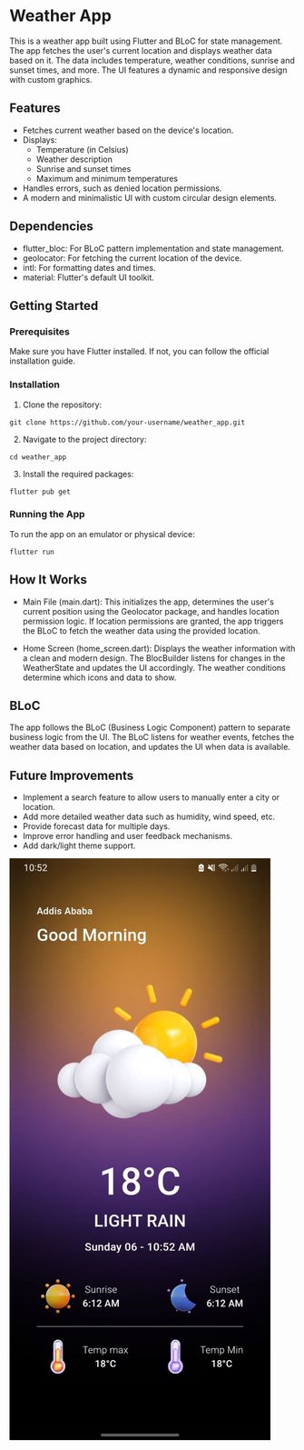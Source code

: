 # Weather App
This is a weather app built using Flutter and BLoC for state management. The app fetches the user's current location and displays weather data based on it. The data includes temperature, weather conditions, sunrise and sunset times, and more. The UI features a dynamic and responsive design with custom graphics.

## Features
- Fetches current weather based on the device's location.
- Displays:
    - Temperature (in Celsius)
    - Weather description
    - Sunrise and sunset times
    - Maximum and minimum temperatures
- Handles errors, such as denied location permissions.
- A modern and minimalistic UI with custom circular design elements.
## Dependencies
- flutter_bloc: For BLoC pattern implementation and state management.
- geolocator: For fetching the current location of the device.
- intl: For formatting dates and times.
- material: Flutter's default UI toolkit.
## Getting Started
### Prerequisites
Make sure you have Flutter installed. If not, you can follow the official installation guide.

### Installation
1. Clone the repository:

```
git clone https://github.com/your-username/weather_app.git
```
2. Navigate to the project directory:

```
cd weather_app
```
3. Install the required packages:
```
flutter pub get
```
### Running the App
To run the app on an emulator or physical device:

```
flutter run
```
## How It Works
- Main File (main.dart): This initializes the app, determines the user's current position using the Geolocator package, and handles location permission logic. If location permissions are granted, the app triggers the BLoC to fetch the weather data using the provided location.

- Home Screen (home_screen.dart): Displays the weather information with a clean and modern design. The BlocBuilder listens for changes in the WeatherState and updates the UI accordingly. The weather conditions determine which icons and data to show.

## BLoC
The app follows the BLoC (Business Logic Component) pattern to separate business logic from the UI. The BLoC listens for weather events, fetches the weather data based on location, and updates the UI when data is available.

## Future Improvements
- Implement a search feature to allow users to manually enter a city or location.
- Add more detailed weather data such as humidity, wind speed, etc.
- Provide forecast data for multiple days.
- Improve error handling and user feedback mechanisms.
- Add dark/light theme support.

![Weather App ScreenShot](images/screenshot.jpg)

